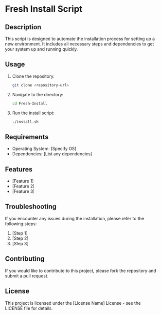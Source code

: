 # Fresh Install Script

## Description

This script is designed to automate the installation process for setting up a new environment. It includes all necessary steps and dependencies to get your system up and running quickly.

## Usage

1. Clone the repository:
    ```sh
    git clone <repository-url>
    ```

2. Navigate to the directory:
    ```sh
    cd Fresh-Install
    ```

3. Run the install script:
    ```sh
    ./install.sh
    ```

## Requirements

- Operating System: [Specify OS]
- Dependencies: [List any dependencies]

## Features

- [Feature 1]
- [Feature 2]
- [Feature 3]

## Troubleshooting

If you encounter any issues during the installation, please refer to the following steps:

1. [Step 1]
2. [Step 2]
3. [Step 3]

## Contributing

If you would like to contribute to this project, please fork the repository and submit a pull request.

## License

This project is licensed under the [License Name] License - see the LICENSE file for details.